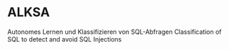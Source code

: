 ALKSA
==================

Autonomes Lernen und Klassifizieren von SQL-Abfragen
Classification of SQL to detect and avoid SQL Injections
